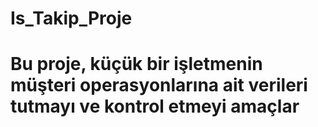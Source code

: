 # Is_Takip_Proje
# Bu proje, küçük bir işletmenin müşteri operasyonlarına ait verileri tutmayı ve kontrol etmeyi amaçlar
